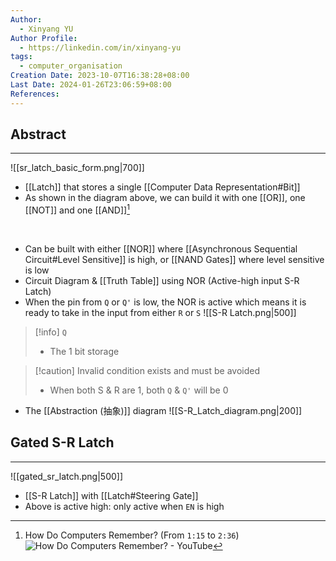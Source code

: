 ```yaml
---
Author:
  - Xinyang YU
Author Profile:
  - https://linkedin.com/in/xinyang-yu
tags:
  - computer_organisation
Creation Date: 2023-10-07T16:38:28+08:00
Last Date: 2024-01-26T23:06:59+08:00
References: 
---
```

## Abstract
---
![[sr_latch_basic_form.png|700]]

- [[Latch]] that stores a single [[Computer Data Representation#Bit]]
- As shown in the diagram above, we can build it with one [[OR]], one [[NOT]] and one [[AND]][^1]
</br> 

- Can be built with either [[NOR]] where [[Asynchronous Sequential Circuit#Level Sensitive]] is high, or [[NAND Gates]]  where level sensitive is low
- Circuit Diagram & [[Truth Table]] using NOR  (Active-high input S-R Latch)
- When the pin from ``Q`` or ``Q'`` is low, the NOR is active which means it is ready to take in the input from either ``R`` or ``S``
![[S-R Latch.png|500]]

>[!info] ``Q``
>- The 1 bit storage

>[!caution] Invalid condition exists and must be avoided
>- When both S & R are 1, both `Q` & `Q'` will be 0


- The [[Abstraction (抽象)]] diagram
![[S-R_Latch_diagram.png|200]]
## Gated S-R Latch
---
![[gated_sr_latch.png|500]]
- [[S-R Latch]] with [[Latch#Steering Gate]]
- Above is active high: only active when `EN` is high

[^1]: How Do Computers Remember? (From `1:15` to `2:36`)
![How Do Computers Remember? - YouTube](https://youtu.be/I0-izyq6q5s?si=uCiyGmIsDyOfcte9)
